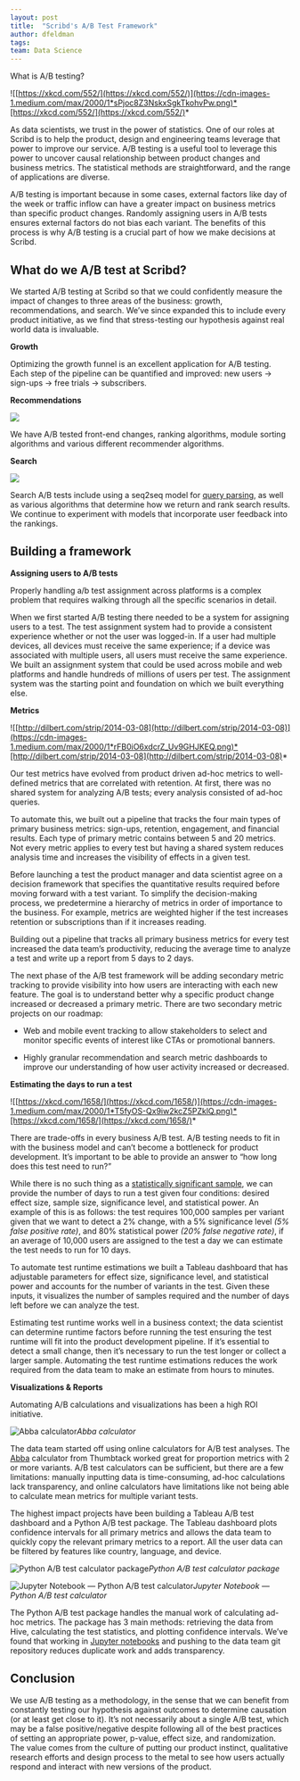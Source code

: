 ```yaml
---
layout: post
title:  "Scribd's A/B Test Framework"
author: dfeldman
tags:
team: Data Science
---
```


What is A/B testing?

![[https://xkcd.com/552/](https://xkcd.com/552/)](https://cdn-images-1.medium.com/max/2000/1*sPjoc8Z3NskxSgkTkohvPw.png)*[https://xkcd.com/552/](https://xkcd.com/552/)*

As data scientists, we trust in the power of statistics. One of our roles at Scribd is to help the product, design and engineering teams leverage that power to improve our service. A/B testing is a useful tool to leverage this power to uncover causal relationship between product changes and business metrics. The statistical methods are straightforward, and the range of applications are diverse.

A/B testing is important because in some cases, external factors like day of the week or traffic inflow can have a greater impact on business metrics than specific product changes. Randomly assigning users in A/B tests ensures external factors do not bias each variant. The benefits of this process is why A/B testing is a crucial part of how we make decisions at Scribd.

## What do we A/B test at Scribd?

We started A/B testing at Scribd so that we could confidently measure the impact of changes to three areas of the business: growth, recommendations, and search. We’ve since expanded this to include every product initiative, as we find that stress-testing our hypothesis against real world data is invaluable.

**Growth**

Optimizing the growth funnel is an excellent application for A/B testing. Each step of the pipeline can be quantified and improved: new users -> sign-ups -> free trials -> subscribers.

**Recommendations**

![](https://cdn-images-1.medium.com/max/2016/1*BBXzMpI7wiUqXpwyL7-RIA.png)

We have A/B tested front-end changes, ranking algorithms, module sorting algorithms and various different recommender algorithms.

**Search**

![](https://cdn-images-1.medium.com/max/2038/1*hM6sGyX6wyB1fxHVl8iFkA.png)

Search A/B tests include using a seq2seq model for [query parsing](https://medium.com/scribd-data-science-engineering/search-query-parsing-ce16d7d2db88), as well as various algorithms that determine how we return and rank search results. We continue to experiment with models that incorporate user feedback into the rankings.

## Building a framework

**Assigning users to A/B tests**

Properly handling a/b test assignment across platforms is a complex problem that requires walking through all the specific scenarios in detail.

When we first started A/B testing there needed to be a system for assigning users to a test. The test assignment system had to provide a consistent experience whether or not the user was logged-in. If a user had multiple devices, all devices must receive the same experience; if a device was associated with multiple users, all users must receive the same experience. We built an assignment system that could be used across mobile and web platforms and handle hundreds of millions of users per test. The assignment system was the starting point and foundation on which we built everything else.

**Metrics**

![[http://dilbert.com/strip/2014-03-08](http://dilbert.com/strip/2014-03-08)](https://cdn-images-1.medium.com/max/2000/1*rFB0iO6xdcrZ_Uv9GHJKEQ.png)*[http://dilbert.com/strip/2014-03-08](http://dilbert.com/strip/2014-03-08)*

Our test metrics have evolved from product driven ad-hoc metrics to well-defined metrics that are correlated with retention. At first, there was no shared system for analyzing A/B tests; every analysis consisted of ad-hoc queries.

To automate this, we built out a pipeline that tracks the four main types of primary business metrics: sign-ups, retention, engagement, and financial results. Each type of primary metric contains between 5 and 20 metrics. Not every metric applies to every test but having a shared system reduces analysis time and increases the visibility of effects in a given test.

Before launching a test the product manager and data scientist agree on a decision framework that specifies the quantitative results required before moving forward with a test variant. To simplify the decision-making process, we predetermine a hierarchy of metrics in order of importance to the business. For example, metrics are weighted higher if the test increases retention or subscriptions than if it increases reading.

Building out a pipeline that tracks all primary business metrics for every test increased the data team’s productivity, reducing the average time to analyze a test and write up a report from 5 days to 2 days.

The next phase of the A/B test framework will be adding secondary metric tracking to provide visibility into how users are interacting with each new feature. The goal is to understand better why a specific product change increased or decreased a primary metric. There are two secondary metric projects on our roadmap:

* Web and mobile event tracking to allow stakeholders to select and monitor specific events of interest like CTAs or promotional banners.

* Highly granular recommendation and search metric dashboards to improve our understanding of how user activity increased or decreased.

**Estimating the days to run a test**

![[https://xkcd.com/1658/](https://xkcd.com/1658/)](https://cdn-images-1.medium.com/max/2000/1*T5fyOS-Qx9iw2kcZ5PZklQ.png)*[https://xkcd.com/1658/](https://xkcd.com/1658/)*

There are trade-offs in every business A/B test. A/B testing needs to fit in with the business model and can’t become a bottleneck for product development. It’s important to be able to provide an answer to “how long does this test need to run?”

While there is no such thing as a [statistically significant sample](http://multithreaded.stitchfix.com/blog/2015/05/26/significant-sample/), we can provide the number of days to run a test given four conditions: desired effect size, sample size, significance level, and statistical power. An example of this is as follows: the test requires 100,000 samples per variant given that we want to detect a 2% change, with a 5% significance level *(5% false positive rate)*, and 80% statistical power *(20% false negative rate)*, if an average of 10,000 users are assigned to the test a day we can estimate the test needs to run for 10 days.

To automate test runtime estimations we built a Tableau dashboard that has adjustable parameters for effect size, significance level, and statistical power and accounts for the number of variants in the test. Given these inputs, it visualizes the number of samples required and the number of days left before we can analyze the test.

Estimating test runtime works well in a business context; the data scientist can determine runtime factors before running the test ensuring the test runtime will fit into the product development pipeline. If it’s essential to detect a small change, then it’s necessary to run the test longer or collect a larger sample. Automating the test runtime estimations reduces the work required from the data team to make an estimate from hours to minutes.

**Visualizations & Reports**

Automating A/B calculations and visualizations has been a high ROI initiative.

![Abba calculator](https://cdn-images-1.medium.com/max/2000/1*4nTbqre7N7_IhshxErQaBA.png)*Abba calculator*

The data team started off using online calculators for A/B test analyses. The [Abba](http://thumbtack.github.io/abba/demo/abba.html) calculator from Thumbtack worked great for proportion metrics with 2 or more variants. A/B test calculators can be sufficient, but there are a few limitations: manually inputting data is time-consuming, ad-hoc calculations lack transparency, and online calculators have limitations like not being able to calculate mean metrics for multiple variant tests.

The highest impact projects have been building a Tableau A/B test dashboard and a Python A/B test package. The Tableau dashboard plots confidence intervals for all primary metrics and allows the data team to quickly copy the relevant primary metrics to a report. All the user data can be filtered by features like country, language, and device.

![Python A/B test calculator package](https://cdn-images-1.medium.com/max/2914/1*GFAnOXhsPDuo8n1PtO-Iuw.png)*Python A/B test calculator package*

![Jupyter Notebook — Python A/B test calculator](https://cdn-images-1.medium.com/max/2244/1*1eFzDRCn1qiCfuHONn755A.png)*Jupyter Notebook — Python A/B test calculator*

The Python A/B test package handles the manual work of calculating ad-hoc metrics. The package has 3 main methods: retrieving the data from Hive, calculating the test statistics, and plotting confidence intervals. We’ve found that working in [Jupyter notebooks](http://jupyter.org/) and pushing to the data team git repository reduces duplicate work and adds transparency.

## Conclusion

We use A/B testing as a methodology, in the sense that we can benefit from constantly testing our hypothesis against outcomes to determine causation (or at least get close to it). It’s not necessarily about a single A/B test, which may be a false positive/negative despite following all of the best practices of setting an appropriate power, p-value, effect size, and randomization. The value comes from the culture of putting our product instinct, qualitative research efforts and design process to the metal to see how users actually respond and interact with new versions of the product.
